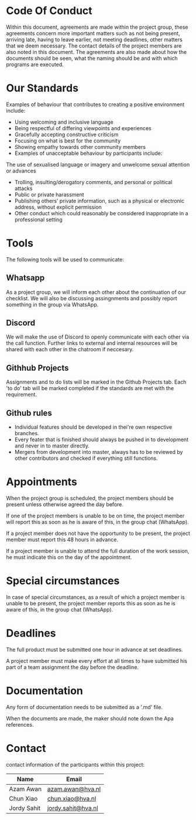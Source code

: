 # Code Of Conduct
Within this document, agreements are made within the project group, these agreements concern more important matters such as not being present, arriving late, having to leave earlier, not meeting deadlines, other matters that we deem necessary. The contact details of the project members are also noted in this document. The agreements are also made about how the documents should be seen, what the naming should be and with which programs are executed.

# Our Standards
Examples of behaviour that contributes to creating a positive environment include:

- Using welcoming and inclusive language
- Being respectful of differing viewpoints and experiences
- Gracefully accepting constructive criticism
- Focusing on what is best for the community
- Showing empathy towards other community members
- Examples of unacceptable behaviour by participants include:

The use of sexualised language or imagery and unwelcome sexual attention or advances
- Trolling, insulting/derogatory comments, and personal or political attacks
- Public or private harassment
- Publishing others’ private information, such as a physical or electronic address, without explicit permission
- Other conduct which could reasonably be considered inappropriate in a professional setting

# Tools
The following tools will be used to communicate:

## Whatsapp
As a project group, we will inform each other about the continuation of our checklist. We will also be discussing assingnments and possibly report something in the group via WhatsApp.

## Discord
We will make the use of Discord to openly communicate with each other via the call function. Further links to external and internal resources will be shared with each other in the chatroom if neccesary.

## Githhub Projects
Assignments and to do lists will be marked in the Github Projects tab. Each 'to do' tab will be marked completed if the standards are met with the requirement.

## Github rules
* Individual features should be developed in thei're own respective branches.
* Every feater that is finished should always be pushed in to development and never in to master directly.
* Mergers from development into master, always has to be reviewed by other contributors and checked if everything still functions.

# Appointments
When the project group is scheduled, the project members should be present unless otherwise agreed the day before.

If one of the project members is unable to be on time, the project member will report this as soon as he is aware of this, in the group chat (WhatsApp).

If a project member does not have the opportunity to be present, the project member must report this 48 hours in advance.

If a project member is unable to attend the full duration of the work session, he must indicate this on the day of the appointment.

# Special circumstances
In case of special circumstances, as a result of which a project member is unable to be present, the project member reports this as soon as he is aware of this, in the group chat (WhatsApp).

# Deadlines
The full product must be submitted one hour in advance at set deadlines.

A project member must make every effort at all times to have submitted his part of a team assignment the day before the deadline.


# Documentation
Any form of documentation needs to be submitted as a '.md' file. 

When the documents are made, the maker should note down the Apa references.

# Contact
contact information of the participants within this project:

|Name|Email|
|---|---|
|Azam Awan|azam.awan@hva.nl|
|Chun Xiao|chun.xiao@hva.nl|
|Jordy Sahit|jordy.sahit@hva.nl|

